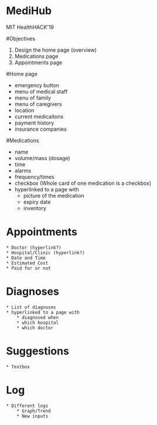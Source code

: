 # MediHub
MIT HealthHACK'19

#Objectives
1. Design the home page (overview)
2. Medications page
3. Appointments page

#Home page
* emergency button
* menu of medical staff
* menu of family
* menu of caregivers
* location
* current medicaitons
* payment history
* insurance companies

#Medications
* name
* volume/mass (dosage)
* time
* alarms
* frequency/times
* checkbox (Whole card of one medication is a checkbox)
* hyperlinked to a page with 
    * picture of the medication
    * expiry date
    * inventory

# Appointments
    * Doctor (hyperlink?)
    * Hospital/Clinic (hyperlink?)
    * Date and Time
    * Estimated Cost
    * Paid for or not

# Diagnoses
    * List of diagnoses
    * hyperlinked to a page with
        * diagnosed when
        * which hospital
        * which doctor

# Suggestions
    * Textbox

# Log
    * Different logs
        * Graph/Trend
        * New inputs



